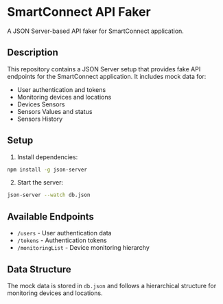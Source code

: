# SmartConnect API Faker

A JSON Server-based API faker for SmartConnect application.

## Description

This repository contains a JSON Server setup that provides fake API endpoints for the SmartConnect application. It includes mock data for:

- User authentication and tokens
- Monitoring devices and locations
- Devices Sensors
- Sensors Values and status
- Sensors History

## Setup

1. Install dependencies:

```bash
npm install -g json-server
```

2. Start the server:

```bash
json-server --watch db.json
```

## Available Endpoints

- `/users` - User authentication data
- `/tokens` - Authentication tokens
- `/monitoringList` - Device monitoring hierarchy

## Data Structure

The mock data is stored in `db.json` and follows a hierarchical structure for monitoring devices and locations.
